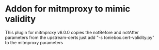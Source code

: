 # Addon for mitmproxy to mimic validity
This plugin for mitmproxy v8.0.0 copies the notBefore and notAfter parameters from the upstream-certs
just add "-s toniebox.cert-validity.py" to the mitmproxy parameters